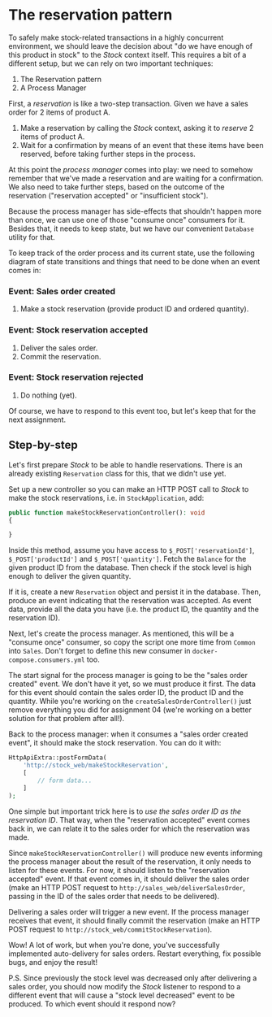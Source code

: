 # The reservation pattern

To safely make stock-related transactions in a highly concurrent environment, we should leave the decision about "do we have enough of this product in stock" to the *Stock* context itself. This requires a bit of a different setup, but we can rely on two important techniques:

1. The Reservation pattern
2. A Process Manager

First, a *reservation* is like a two-step transaction. Given we have a sales order for 2 items of product A.

1. Make a reservation by calling the *Stock* context, asking it to *reserve* 2 items of product A.
2. Wait for a confirmation by means of an event that these items have been reserved, before taking further steps in the process.

At this point the *process manager* comes into play: we need to somehow remember that we've made a reservation and are waiting for a confirmation. We also need to take further steps, based on the outcome of the reservation ("reservation accepted" or "insufficient stock").

Because the process manager has side-effects that shouldn't happen more than once, we can use one of those "consume once" consumers for it. Besides that, it needs to keep state, but we have our convenient `Database` utility for that.

To keep track of the order process and its current state, use the following diagram of state transitions and things that need to be done when an event comes in:

### Event: Sales order created

1. Make a stock reservation (provide product ID and ordered quantity).

### Event: Stock reservation accepted

1. Deliver the sales order.
2. Commit the reservation.

### Event: Stock reservation rejected

1. Do nothing (yet).

Of course, we have to respond to this event too, but let's keep that for the next assignment.

## Step-by-step

Let's first prepare *Stock* to be able to handle reservations. There is an already existing `Reservation` class for this, that we didn't use yet.

Set up a new controller so you can make an HTTP POST call to *Stock* to make the stock reservations, i.e. in `StockApplication`, add:

```php
public function makeStockReservationController(): void
{

}
```

Inside this method, assume you have access to `$_POST['reservationId']`, `$_POST['productId']` and `$_POST['quantity']`. Fetch the `Balance` for the given product ID from the database. Then check if the stock level is high enough to deliver the given quantity.

If it is, create a new `Reservation` object and persist it in the database. Then, produce an event indicating that the reservation was accepted. As event data, provide all the data you have (i.e. the product ID, the quantity and the reservation ID).

Next, let's create the process manager. As mentioned, this will be a "consume once" consumer, so copy the script one more time from `Common` into `Sales`. Don't forget to define this new consumer in `docker-compose.consumers.yml` too.

The start signal for the process manager is going to be the "sales order created" event. We don't have it yet, so we must produce it first. The data for this event should contain the sales order ID, the product ID and the quantity. While you're working on the `createSalesOrderController()` just remove everything you did for assignment 04 (we're working on a better solution for that problem after all!).

Back to the process manager: when it consumes a "sales order created event", it should make the stock reservation. You can do it with:

```php
HttpApiExtra::postFormData(
    'http://stock_web/makeStockReservation',
    [
        // form data...
    ]
);
```

One simple but important trick here is to *use the sales order ID as the reservation ID*. That way, when the "reservation accepted" event comes back in, we can relate it to the sales order for which the reservation was made.

Since `makeStockReservationController()` will produce new events informing the process manager about the result of the reservation, it only needs to listen for these events. For now, it should listen to the "reservation accepted" event. If that event comes in, it should deliver the sales order (make an HTTP POST request to `http://sales_web/deliverSalesOrder`, passing in the ID of the sales order that needs to be delivered).

Delivering a sales order will trigger a new event. If the process manager receives that event, it should finally commit the reservation (make an HTTP POST request to `http://stock_web/commitStockReservation`).

Wow! A lot of work, but when you're done, you've successfully implemented auto-delivery for sales orders. Restart everything, fix possible bugs, and enjoy the result!

P.S. Since previously the stock level was decreased only after delivering a sales order, you should now modify the *Stock* listener to respond to a different event that will cause a "stock level decreased" event to be produced. To which event should it respond now?
